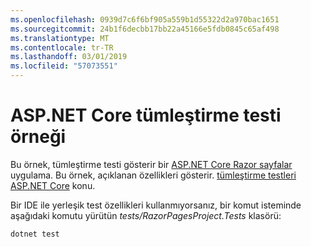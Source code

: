 ```yaml
---
ms.openlocfilehash: 0939d7c6f6bf905a559b1d55322d2a970bac1651
ms.sourcegitcommit: 24b1f6decbb17bb22a45166e5fdb0845c65af498
ms.translationtype: MT
ms.contentlocale: tr-TR
ms.lasthandoff: 03/01/2019
ms.locfileid: "57073551"
---
```

# <a name="aspnet-core-integration-testing-sample"></a>ASP.NET Core tümleştirme testi örneği

Bu örnek, tümleştirme testi gösterir bir [ASP.NET Core Razor sayfalar](https://docs.microsoft.com/aspnet/core/mvc/razor-pages) uygulama. Bu örnek, açıklanan özellikleri gösterir. [tümleştirme testleri ASP.NET Core](https://docs.microsoft.com/aspnet/core/test/integration-tests) konu.

Bir IDE ile yerleşik test özellikleri kullanmıyorsanız, bir komut isteminde aşağıdaki komutu yürütün *tests/RazorPagesProject.Tests* klasörü:

```console
dotnet test
```
